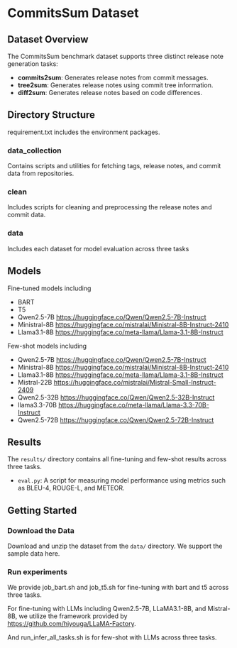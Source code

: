 # CommitsSum Dataset

## Dataset Overview

The CommitsSum benchmark dataset supports three distinct release note generation tasks:

- **commits2sum**: Generates release notes from commit messages.
- **tree2sum**: Generates release notes using commit tree information.
- **diff2sum**: Generates release notes based on code differences.

## Directory Structure
requirement.txt includes the environment packages.

### data_collection

Contains scripts and utilities for fetching tags, release notes, and commit data from repositories. 

### clean

Includes scripts for cleaning and preprocessing the release notes and commit data. 

### data

Includes each dataset for model evaluation across three tasks

## Models

Fine-tuned models including
- BART
- T5
- Qwen2.5-7B https://huggingface.co/Qwen/Qwen2.5-7B-Instruct
- Ministral-8B https://huggingface.co/mistralai/Ministral-8B-Instruct-2410
- Llama3.1-8B https://huggingface.co/meta-llama/Llama-3.1-8B-Instruct
  
Few-shot models including
- Qwen2.5-7B https://huggingface.co/Qwen/Qwen2.5-7B-Instruct
- Ministral-8B https://huggingface.co/mistralai/Ministral-8B-Instruct-2410
- Llama3.1-8B https://huggingface.co/meta-llama/Llama-3.1-8B-Instruct
- Mistral-22B https://huggingface.co/mistralai/Mistral-Small-Instruct-2409
- Qwen2.5-32B https://huggingface.co/Qwen/Qwen2.5-32B-Instruct
- llama3.3-70B https://huggingface.co/meta-llama/Llama-3.3-70B-Instruct
- Qwen2.5-72B https://huggingface.co/Qwen/Qwen2.5-72B-Instruct


## Results

The `results/` directory contains all fine-tuning and few-shot results across three tasks.

- `eval.py`: A script for measuring model performance using metrics such as BLEU-4, ROUGE-L, and METEOR.

## Getting Started

### Download the Data

Download and unzip the dataset from the `data/` directory. We support the sample data here.

### Run experiments
We provide job_bart.sh and job_t5.sh for fine-tuning with bart and t5 across three tasks.

For fine-tuning with LLMs including Qwen2.5-7B, LLaMA3.1-8B, and Mistral-8B, we utilize the framework provided by https://github.com/hiyouga/LLaMA-Factory.

And run_infer_all_tasks.sh is for few-shot with LLMs across three tasks.
